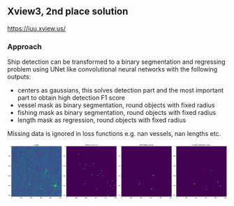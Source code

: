 ## Xview3, 2nd place solution
https://iuu.xview.us/

### Approach
Ship detection can be transformed to a binary segmentation and regressing problem using UNet like convolutional neural networks with the following outputs:
- centers as gaussians, this solves detection part and the most important part to obtain high detection F1 score
- vessel mask as binary segmentation, round objects with fixed radius
- fishing mask as binary segmentation, round objects with fixed radius
- length mask as regression, round objects with fixed radius

Missing data is ignored in loss functions e.g. nan vessels, nan lengths etc. 

![Targets](images/targets.png)
